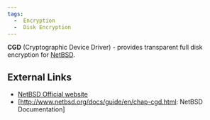 ```yaml
---
tags:
  -  Encryption
  -  Disk Encryption
---
```


**CGD** (Cryptographic Device Driver) - provides transparent full disk
encryption for [NetBSD](netbsd.md).

## External Links

- [NetBSD Official website](http://www.netbsd.org/)
- \[<http://www.netbsd.org/docs/guide/en/chap-cgd.html>: NetBSD
  Documentation\]
